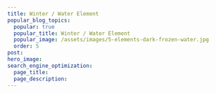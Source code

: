 ```yaml
---
title: Winter / Water Element
popular_blog_topics:
  popular: true
  popular_title: Winter / Water Element
  popular_image: /assets/images/5-elements-dark-frozen-water.jpg
  order: 5
post:
hero_image:
search_engine_optimization:
  page_title:
  page_description:
---
```


